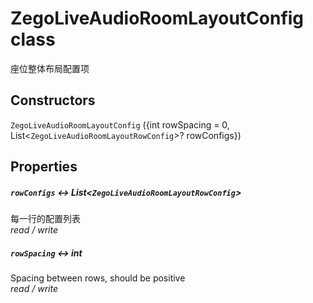 

# ZegoLiveAudioRoomLayoutConfig class

<p>座位整体布局配置项</p>

## Constructors

`ZegoLiveAudioRoomLayoutConfig` ({int rowSpacing = 0, List&lt;`ZegoLiveAudioRoomLayoutRowConfig`>? rowConfigs})

## Properties


##### `rowConfigs` &#8596; List&lt;`ZegoLiveAudioRoomLayoutRowConfig`>

每一行的配置列表  
_<span class="feature">read / write</span>_

##### `rowSpacing` &#8596; int

Spacing between rows, should be positive  
_<span class="feature">read / write</span>_
